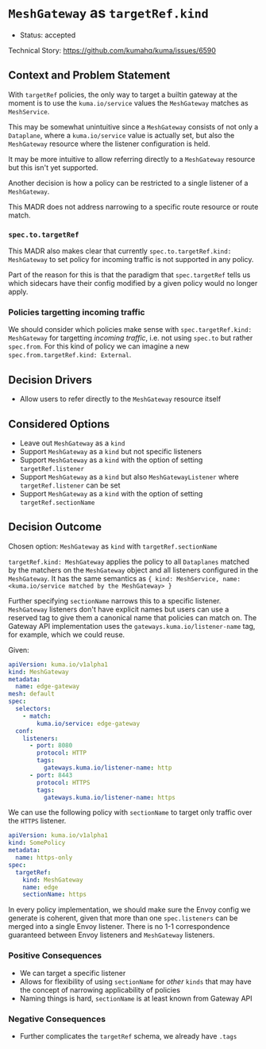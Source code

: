 # `MeshGateway` as `targetRef.kind`

- Status: accepted

Technical Story: https://github.com/kumahq/kuma/issues/6590

## Context and Problem Statement

With `targetRef` policies, the only way to target a builtin gateway at the moment
is to use the `kuma.io/service` values the `MeshGateway` matches as
`MeshService`.

This may be somewhat unintuitive since a `MeshGateway` consists of not only a
`Dataplane`, where a `kuma.io/service` value is actually set, but also the
`MeshGateway` resource where the listener configuration is held.

It may be more intuitive to allow referring directly to a `MeshGateway` resource
but this isn't yet supported.

Another decision is how a policy can be restricted to a single listener of a
`MeshGateway`.

This MADR does not address narrowing to a specific route resource or route match.

### `spec.to.targetRef`

This MADR also makes clear that currently `spec.to.targetRef.kind: MeshGateway`
to set policy for incoming traffic is not supported in any policy.

Part of the reason for this is that the paradigm that `spec.targetRef` tells us
which sidecars have their config modified by a given policy would no longer apply.

### Policies targetting incoming traffic

We should consider which policies make sense with `spec.targetRef.kind: MeshGateway`
for targetting _incoming traffic_, i.e. not using `spec.to` but rather `spec.from`.
For this kind of policy we can imagine a new `spec.from.targetRef.kind: External`.

## Decision Drivers

- Allow users to refer directly to the `MeshGateway` resource itself

## Considered Options

- Leave out `MeshGateway` as a `kind`
- Support `MeshGateway` as a `kind` but not specific listeners
- Support `MeshGateway` as a `kind` with the option of setting
  `targetRef.listener`
- Support `MeshGateway` as a `kind` but also `MeshGatewayListener` where
  `targetRef.listener` can be set
- Support `MeshGateway` as a `kind` with the option of setting
  `targetRef.sectionName`

## Decision Outcome

Chosen option: `MeshGateway` as `kind` with `targetRef.sectionName`

`targetRef.kind: MeshGateway` applies the policy to all `Dataplanes` matched by
the matchers on the `MeshGateway` object and all listeners configured in the
`MeshGateway`. It has the same semantics as `{ kind: MeshService, name:
<kuma.io/service matched by the MeshGateway> }`

Further specifying `sectionName`
narrows this to a specific listener. `MeshGateway` listeners don't have explicit
names but users can use a reserved tag to give them a canonical name that
policies can match on. The Gateway API implementation uses the
`gateways.kuma.io/listener-name` tag, for example, which we could reuse.

Given:

```yaml
apiVersion: kuma.io/v1alpha1
kind: MeshGateway
metadata:
  name: edge-gateway
mesh: default
spec:
  selectors:
    - match:
        kuma.io/service: edge-gateway
  conf:
    listeners:
      - port: 8080
        protocol: HTTP
        tags:
          gateways.kuma.io/listener-name: http
      - port: 8443
        protocol: HTTPS
        tags:
          gateways.kuma.io/listener-name: https
```

We can use the following policy with `sectionName` to target only traffic over
the `HTTPS` listener.

```yaml
apiVersion: kuma.io/v1alpha1
kind: SomePolicy
metadata:
  name: https-only
spec:
  targetRef:
    kind: MeshGateway
    name: edge
    sectionName: https
```

In every policy implementation, we should make sure the Envoy config we generate
is coherent, given that more than one `spec.listeners` can be merged into
a single Envoy listener. There is no 1-1 correspondence guaranteed between Envoy
listeners and `MeshGateway` listeners.

### Positive Consequences

- We can target a specific listener
- Allows for flexibility of using `sectionName` for _other_ `kinds` that may
  have the concept of narrowing applicability of policies
- Naming things is hard, `sectionName` is at least known from Gateway API

### Negative Consequences

- Further complicates the `targetRef` schema, we already have `.tags`
